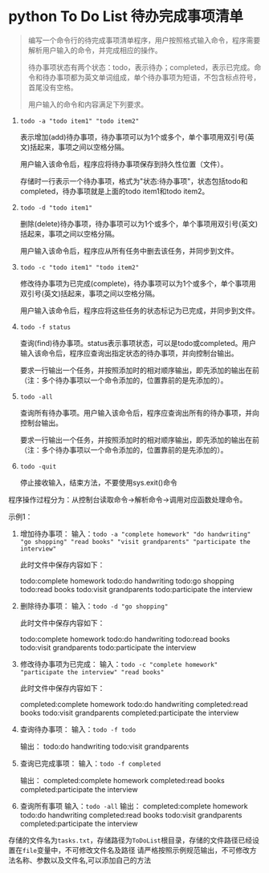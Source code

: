 # python To Do List 待办完成事项清单

> 编写一个命令行的待完成事项清单程序，用户按照格式输入命令，程序需要解析用户输入的命令，并完成相应的操作。
>
> 待办事项状态有两个状态：todo，表示待办；completed，表示已完成。命令和待办事项都为英文单词组成，单个待办事项为短语，不包含标点符号，首尾没有空格。
>
> 用户输入的命令和内容满足下列要求。

1. `todo -a "todo item1" "todo item2"`

   表示增加(add)待办事项，待办事项可以为1个或多个，单个事项用双引号(英文)括起来，事项之间以空格分隔。

   用户输入该命令后，程序应将待办事项保存到持久性位置（文件）。

   存储时一行表示一个待办事项，格式为"状态:待办事项"，状态包括todo和completed，待办事项就是上面的todo item1和todo item2。
2. `todo -d "todo item1"`

   删除(delete)待办事项，待办事项可以为1个或多个，单个事项用双引号(英文)括起来，事项之间以空格分隔。

   用户输入该命令后，程序应从所有任务中删去该任务，并同步到文件。
3. `todo -c "todo item1" "todo item2"`

   修改待办事项为已完成(complete)，待办事项可以为1个或多个，单个事项用双引号(英文)括起来，事项之间以空格分隔。

   用户输入该命令后，程序应将这些任务的状态标记为已完成，并同步到文件。
4. `todo -f status`

   查询(find)待办事项。status表示事项状态，可以是todo或completed。用户输入该命令后，程序应查询出指定状态的待办事项，并向控制台输出。

   要求一行输出一个任务，并按照添加时的相对顺序输出，即先添加的输出在前（注：多个待办事项以一个命令添加的，位置靠前的是先添加的）。
5. `todo -all`

   查询所有待办事项。用户输入该命令后，程序应查询出所有的待办事项，并向控制台输出。

   要求一行输出一个任务，并按照添加时的相对顺序输出，即先添加的输出在前（注：多个待办事项以一个命令添加的，位置靠前的是先添加的）。
6. `todo -quit`

   停止接收输入，结束方法，不要使用sys.exit()命令

程序操作过程分为：从控制台读取命令->解析命令->调用对应函数处理命令。

示例1：

1. 增加待办事项：
   输入：`todo -a "complete homework" "do handwriting" "go shopping" "read books" "visit grandparents" "participate the interview"`

   此时文件中保存内容如下：

   todo:complete homework
   todo:do handwriting
   todo:go shopping
   todo:read books
   todo:visit grandparents
   todo:participate the interview
2. 删除待办事项：
   输入：`todo -d "go shopping"`

   此时文件中保存内容如下：

   todo:complete homework
   todo:do handwriting
   todo:read books
   todo:visit grandparents
   todo:participate the interview

3. 修改待办事项为已完成：
   输入：`todo -c "complete homework" "participate the interview" "read books"`

   此时文件中保存内容如下：

   completed:complete homework
   todo:do handwriting
   completed:read books
   todo:visit grandparents
   completed:participate the interview

4. 查询待办事项：
   输入：`todo -f todo`

   输出：
   todo:do handwriting
   todo:visit grandparents

5. 查询已完成事项：
   输入：`todo -f completed`

   输出：
   completed:complete homework
   completed:read books
   completed:participate the interview

6. 查询所有事项
   输入：`todo -all`
   输出：
   completed:complete homework
   todo:do handwriting
   completed:read books
   todo:visit grandparents
   completed:participate the interview

存储的文件名为`tasks.txt`，存储路径为`ToDoList`根目录，存储的文件路径已经设置在`file`变量中，不可修改文件名及路径
请严格按照示例规范输出，不可修改方法名称、参数以及文件名,可以添加自己的方法
